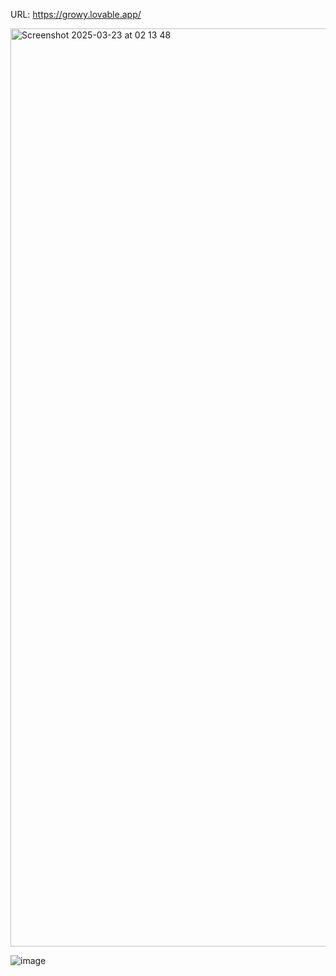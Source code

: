 URL: https://growy.lovable.app/

<img width="1469" alt="Screenshot 2025-03-23 at 02 13 48" src="https://github.com/user-attachments/assets/1254d4a6-aec6-420b-a46c-4be63411e1f0" />

![image](https://github.com/user-attachments/assets/54d0846e-8419-44a1-aa57-c3abb759155c)



